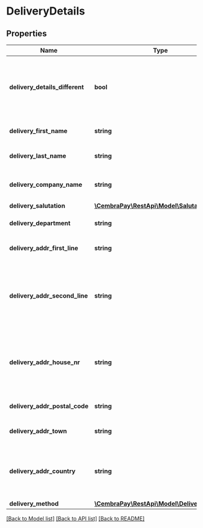 # DeliveryDetails

## Properties
Name | Type | Description | Notes
------------ | ------------- | ------------- | -------------
**delivery_details_different** | **bool** | Must be set to &#x27;true&#x27;, when Delivery address is different from Billing address | [optional] 
**delivery_first_name** | **string** | First Name of recipient person. | [optional] 
**delivery_last_name** | **string** | Last Name of recipient person. | [optional] 
**delivery_company_name** | **string** | Company Name of the recipient. | [optional] 
**delivery_salutation** | [**\CembraPay\RestApi\Model\SalutationType**](SalutationType.md) |  | [optional] 
**delivery_department** | **string** | Department name of the recipient. | [optional] 
**delivery_addr_first_line** | **string** | First line of delivery address. | [optional] 
**delivery_addr_second_line** | **string** | Second line of delivery address. Can contain some additional data for example &#x27;3rd floor&#x27;. | [optional] 
**delivery_addr_house_nr** | **string** | House number of delivery address, icluding extensions, for example &#x27;22a&#x27;. | [optional] 
**delivery_addr_postal_code** | **string** | Postal code of delivery address. | [optional] 
**delivery_addr_town** | **string** | Town of delivery address. | [optional] 
**delivery_addr_country** | **string** | Country of delivery address, ISO3166-1 alpha 2 code (two letters). | [optional] 
**delivery_method** | [**\CembraPay\RestApi\Model\DeliveryMethod**](DeliveryMethod.md) |  | [optional] 

[[Back to Model list]](../../README.md#documentation-for-models) [[Back to API list]](../../README.md#documentation-for-api-endpoints) [[Back to README]](../../README.md)

